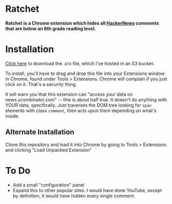 # Ratchet

**Ratchet is a Chrome extension which hides all [HackerNews](http://news.ycombinator.com) comments that are below an 8th grade reading level.**

# Installation

[Click here](http://mam-cdn.s3.amazonaws.com/ratchet/ratchet-0_1.crx) to download the .crx file, which I've hosted in an S3 bucket.

To install, you'll have to drag and drop this file into your Extensions window in Chrome, found under Tools > Extensions. Chrome will complain if you just click on it. That's a security thing.

It will warn you that this extension can "access your data on news.ycombinator.com" -- this is about half true. It doesn't do anything with YOUR data, specifically. Just traverses the DOM tree looking for `span` elements with class `comment`, then acts upon them depending on what's inside.

## Alternate Installation

Clone this repository and load it into Chrome by going to Tools > Extensions and clicking "Load Unpacked Extension"

# To Do

- Add a small "configuration" panel
- Expand this to other popular sites. I would have done YouTube, except by definition, it would have hidden every single comment.